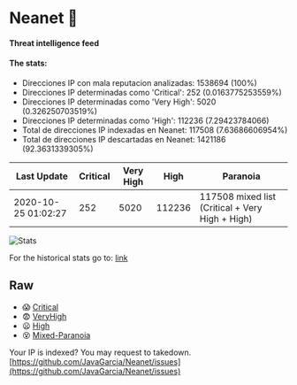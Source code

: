 # Neanet :hocho:
#### Threat intelligence feed
#### The stats:

- Direcciones IP con mala reputacion analizadas: 1538694 (100%)
- Direcciones IP determinadas como 'Critical':  252 (0.0163775253559%)
- Direcciones IP determinadas como 'Very High':  5020 (0.326250703519%)
- Direcciones IP determinadas como 'High':  112236 (7.29423784066)
- Total de direcciones IP indexadas en Neanet:  117508 (7.63686606954%)
- Total de direcciones IP descartadas en Neanet:  1421186 (92.3631339305%)

| Last Update | Critical | Very High | High | Paranoia |
| --- | --- | --- | --- | --- |
| 2020-10-25 01:02:27 | 252 | 5020 | 112236 | 117508 mixed list (Critical + Very High + High)|

![Stats](https://docs.google.com/spreadsheets/d/e/2PACX-1vSnaNMIXVabIpDJjufMlzH7poXnshF3mgd8Is1g9ytUEzVsP5my4Trn8f-xkoLLQ38xpL3HtmUexLo6/pubchart?oid=501124687&format=image)

For the historical stats go to: [link](/stats.csv)
## Raw
- :scream: [Critical](https://raw.githubusercontent.com/JavaGarcia/Neanet/master/blacklists/neanet_critical.txt)
- :fearful: [VeryHigh](https://raw.githubusercontent.com/JavaGarcia/Neanet/master/blacklists/neanet_veryHigh.txtt)
- :frowning: [High](https://raw.githubusercontent.com/JavaGarcia/Neanet/master/blacklists/neanet_high.txt)
- :dizzy_face: [Mixed-Paranoia](https://raw.githubusercontent.com/JavaGarcia/Neanet/master/blacklists/neanet_all.txt)


Your IP is indexed? You may request to takedown. [https://github.com/JavaGarcia/Neanet/issues](https://github.com/JavaGarcia/Neanet/issues)
















































































































































































































































































































































































































































































































































































































































































































































































































































































































































































































































































































































































































































































































































































































































































































































































































































































































